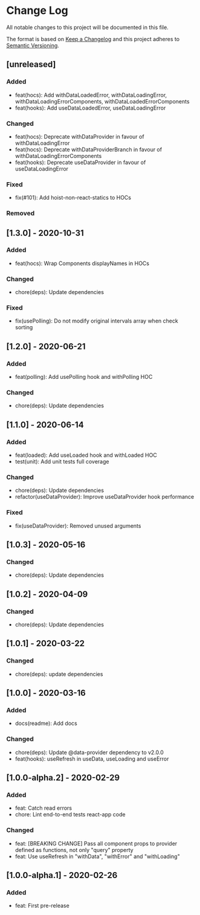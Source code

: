 # Change Log
All notable changes to this project will be documented in this file.

The format is based on [Keep a Changelog](http://keepachangelog.com/)
and this project adheres to [Semantic Versioning](http://semver.org/).

## [unreleased]
### Added
- feat(hocs): Add withDataLoadedError, withDataLoadingError, withDataLoadingErrorComponents, withDataLoadedErrorComponents
- feat(hooks): Add useDataLoadedError, useDataLoadingError

### Changed
- feat(hocs): Deprecate withDataProvider in favour of withDataLoadingError
- feat(hocs): Deprecate withDataProviderBranch in favour of withDataLoadingErrorComponents
- feat(hooks): Deprecate useDataProvider in favour of useDataLoadingError

### Fixed

- fix(#101): Add hoist-non-react-statics to HOCs 

### Removed

## [1.3.0] - 2020-10-31

### Added
- feat(hocs): Wrap Components displayNames in HOCs

### Changed
- chore(deps): Update dependencies

### Fixed
- fix(usePolling): Do not modify original intervals array when check sorting

## [1.2.0] - 2020-06-21

### Added
- feat(polling): Add usePolling hook and withPolling HOC

### Changed
- chore(deps): Update dependencies

## [1.1.0] - 2020-06-14

### Added
- feat(loaded): Add useLoaded hook and withLoaded HOC
- test(unit): Add unit tests full coverage

### Changed
- chore(deps): Update dependencies
- refactor(useDataProvider): Improve useDataProvider hook performance

### Fixed
- fix(useDataProvider): Removed unused arguments

## [1.0.3] - 2020-05-16

### Changed
- chore(deps): Update dependencies

## [1.0.2] - 2020-04-09

### Changed
- chore(deps): Update dependencies

## [1.0.1] - 2020-03-22

### Changed
- chore(deps): update dependencies

## [1.0.0] - 2020-03-16
### Added
- docs(readme): Add docs

### Changed
- chore(deps): Update @data-provider dependency to v2.0.0
- feat(hooks): useRefresh in useData, useLoading and useError

## [1.0.0-alpha.2] - 2020-02-29
### Added
- feat: Catch read errors
- chore: Lint end-to-end tests react-app code

### Changed
- feat: [BREAKING CHANGE] Pass all component props to provider defined as functions, not only "query" property
- feat: Use useRefresh in "withData", "withError" and "withLoading"

## [1.0.0-alpha.1] - 2020-02-26
### Added
- feat: First pre-release
